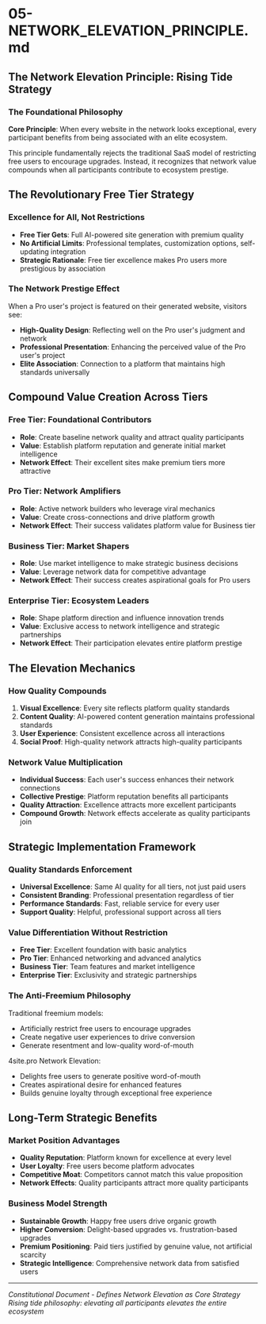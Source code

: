 # 05-NETWORK_ELEVATION_PRINCIPLE.md

## The Network Elevation Principle: Rising Tide Strategy

### The Foundational Philosophy

**Core Principle**: When every website in the network looks exceptional, every participant benefits from being associated with an elite ecosystem.

This principle fundamentally rejects the traditional SaaS model of restricting free users to encourage upgrades. Instead, it recognizes that network value compounds when all participants contribute to ecosystem prestige.

## The Revolutionary Free Tier Strategy

### Excellence for All, Not Restrictions
- **Free Tier Gets**: Full AI-powered site generation with premium quality
- **No Artificial Limits**: Professional templates, customization options, self-updating integration
- **Strategic Rationale**: Free tier excellence makes Pro users more prestigious by association

### The Network Prestige Effect
When a Pro user's project is featured on their generated website, visitors see:
- **High-Quality Design**: Reflecting well on the Pro user's judgment and network
- **Professional Presentation**: Enhancing the perceived value of the Pro user's project
- **Elite Association**: Connection to a platform that maintains high standards universally

## Compound Value Creation Across Tiers

### Free Tier: Foundational Contributors
- **Role**: Create baseline network quality and attract quality participants
- **Value**: Establish platform reputation and generate initial market intelligence
- **Network Effect**: Their excellent sites make premium tiers more attractive

### Pro Tier: Network Amplifiers  
- **Role**: Active network builders who leverage viral mechanics
- **Value**: Create cross-connections and drive platform growth
- **Network Effect**: Their success validates platform value for Business tier

### Business Tier: Market Shapers
- **Role**: Use market intelligence to make strategic business decisions
- **Value**: Leverage network data for competitive advantage
- **Network Effect**: Their success creates aspirational goals for Pro users

### Enterprise Tier: Ecosystem Leaders
- **Role**: Shape platform direction and influence innovation trends
- **Value**: Exclusive access to network intelligence and strategic partnerships
- **Network Effect**: Their participation elevates entire platform prestige

## The Elevation Mechanics

### How Quality Compounds
1. **Visual Excellence**: Every site reflects platform quality standards
2. **Content Quality**: AI-powered content generation maintains professional standards
3. **User Experience**: Consistent excellence across all interactions
4. **Social Proof**: High-quality network attracts high-quality participants

### Network Value Multiplication
- **Individual Success**: Each user's success enhances their network connections
- **Collective Prestige**: Platform reputation benefits all participants
- **Quality Attraction**: Excellence attracts more excellent participants
- **Compound Growth**: Network effects accelerate as quality participants join

## Strategic Implementation Framework

### Quality Standards Enforcement
- **Universal Excellence**: Same AI quality for all tiers, not just paid users
- **Consistent Branding**: Professional presentation regardless of tier
- **Performance Standards**: Fast, reliable service for every user
- **Support Quality**: Helpful, professional support across all tiers

### Value Differentiation Without Restriction
- **Free Tier**: Excellent foundation with basic analytics
- **Pro Tier**: Enhanced networking and advanced analytics  
- **Business Tier**: Team features and market intelligence
- **Enterprise Tier**: Exclusivity and strategic partnerships

### The Anti-Freemium Philosophy
Traditional freemium models:
- Artificially restrict free users to encourage upgrades
- Create negative user experiences to drive conversion
- Generate resentment and low-quality word-of-mouth

4site.pro Network Elevation:
- Delights free users to generate positive word-of-mouth
- Creates aspirational desire for enhanced features
- Builds genuine loyalty through exceptional free experience

## Long-Term Strategic Benefits

### Market Position Advantages
- **Quality Reputation**: Platform known for excellence at every level
- **User Loyalty**: Free users become platform advocates
- **Competitive Moat**: Competitors cannot match this value proposition
- **Network Effects**: Quality participants attract more quality participants

### Business Model Strength
- **Sustainable Growth**: Happy free users drive organic growth
- **Higher Conversion**: Delight-based upgrades vs. frustration-based upgrades
- **Premium Positioning**: Paid tiers justified by genuine value, not artificial scarcity
- **Strategic Intelligence**: Comprehensive network data from satisfied users

---

*Constitutional Document - Defines Network Elevation as Core Strategy*
*Rising tide philosophy: elevating all participants elevates the entire ecosystem*
